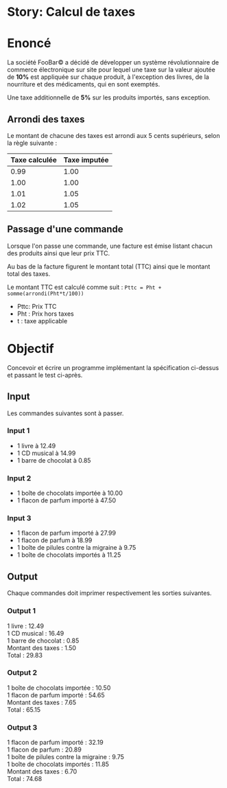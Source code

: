 Story: Calcul de taxes
======================

# Enoncé

La société FooBar© a décidé de développer un système révolutionnaire de commerce électronique sur site pour lequel une taxe sur la valeur ajoutée de **10%** est appliquée sur chaque produit, à l'exception des livres, de la nourriture et des médicaments, qui en sont exemptés.

Une taxe additionnelle de **5%** sur les produits importés, sans exception.

## Arrondi des taxes

Le montant de chacune des taxes est arrondi aux 5 cents supérieurs, selon la règle suivante :

| Taxe calculée | Taxe imputée |
|---------------|--------------|
|          0.99 |         1.00 |
|          1.00 |         1.00 |
|          1.01 |         1.05 |
|          1.02 |         1.05 |

## Passage d'une commande

Lorsque l'on passe une commande, une facture est émise listant chacun des produits ainsi que leur prix TTC.

Au bas de la facture figurent le montant total (TTC) ainsi que le montant total des taxes.

Le montant TTC est calculé comme suit : `Pttc = Pht + somme(arrondi(Pht*t/100))`
* Pttc: Prix TTC
* Pht : Prix hors taxes
* t : taxe applicable

# Objectif

Concevoir et écrire un programme implémentant la spécification ci-dessus et passant le test ci-après.

## Input

Les commandes suivantes sont à passer.

### Input 1

* 1 livre à 12.49
* 1 CD musical à 14.99
* 1 barre de chocolat à 0.85

### Input 2

* 1 boîte de chocolats importée à 10.00
* 1 flacon de parfum importé à 47.50

### Input 3

* 1 flacon de parfum importé à 27.99
* 1 flacon de parfum à 18.99
* 1 boîte de pilules contre la migraine à 9.75
* 1 boîte de chocolats importés à 11.25

## Output

Chaque commandes doit imprimer respectivement les sorties suivantes.

### Output 1

1 livre : 12.49  
1 CD musical : 16.49  
1 barre de chocolat : 0.85  
Montant des taxes : 1.50  
Total : 29.83

### Output 2

1 boîte de chocolats importée : 10.50  
1 flacon de parfum importé : 54.65  
Montant des taxes : 7.65  
Total : 65.15

### Output 3

1 flacon de parfum importé : 32.19  
1 flacon de parfum : 20.89  
1 boîte de pilules contre la migraine : 9.75  
1 boîte de chocolats importés : 11.85  
Montant des taxes : 6.70  
Total : 74.68
